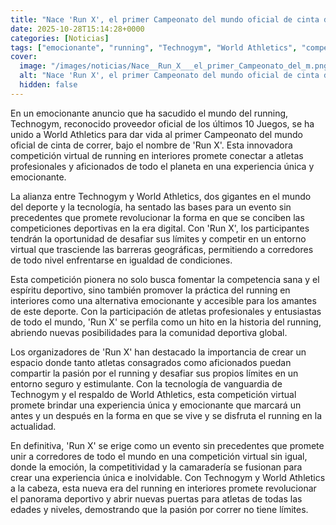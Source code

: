 ```yaml
---
title: "Nace 'Run X', el primer Campeonato del mundo oficial de cinta de correr"
date: 2025-10-28T15:14:28+0000
categories: [Noticias]
tags: ["emocionante", "running", "Technogym", "World Athletics", "competición virtual", "running en interiores", "atletas profesionales."]
cover:
  image: "/images/noticias/Nace__Run_X___el_primer_Campeonato_del_m.png"
  alt: "Nace 'Run X', el primer Campeonato del mundo oficial de cinta de correr"
  hidden: false
---
```


En un emocionante anuncio que ha sacudido el mundo del running, Technogym, reconocido proveedor oficial de los últimos 10 Juegos, se ha unido a World Athletics para dar vida al primer Campeonato del mundo oficial de cinta de correr, bajo el nombre de 'Run X'. Esta innovadora competición virtual de running en interiores promete conectar a atletas profesionales y aficionados de todo el planeta en una experiencia única y emocionante.

La alianza entre Technogym y World Athletics, dos gigantes en el mundo del deporte y la tecnología, ha sentado las bases para un evento sin precedentes que promete revolucionar la forma en que se conciben las competiciones deportivas en la era digital. Con 'Run X', los participantes tendrán la oportunidad de desafiar sus límites y competir en un entorno virtual que trasciende las barreras geográficas, permitiendo a corredores de todo nivel enfrentarse en igualdad de condiciones.

Esta competición pionera no solo busca fomentar la competencia sana y el espíritu deportivo, sino también promover la práctica del running en interiores como una alternativa emocionante y accesible para los amantes de este deporte. Con la participación de atletas profesionales y entusiastas de todo el mundo, 'Run X' se perfila como un hito en la historia del running, abriendo nuevas posibilidades para la comunidad deportiva global.

Los organizadores de 'Run X' han destacado la importancia de crear un espacio donde tanto atletas consagrados como aficionados puedan compartir la pasión por el running y desafiar sus propios límites en un entorno seguro y estimulante. Con la tecnología de vanguardia de Technogym y el respaldo de World Athletics, esta competición virtual promete brindar una experiencia única y emocionante que marcará un antes y un después en la forma en que se vive y se disfruta el running en la actualidad.

En definitiva, 'Run X' se erige como un evento sin precedentes que promete unir a corredores de todo el mundo en una competición virtual sin igual, donde la emoción, la competitividad y la camaradería se fusionan para crear una experiencia única e inolvidable. Con Technogym y World Athletics a la cabeza, esta nueva era del running en interiores promete revolucionar el panorama deportivo y abrir nuevas puertas para atletas de todas las edades y niveles, demostrando que la pasión por correr no tiene límites.
